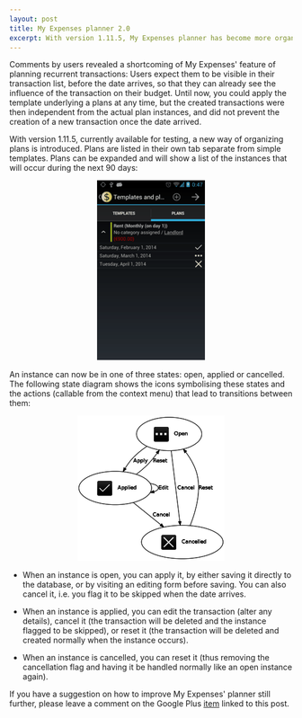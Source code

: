 ```yaml
---
layout: post
title: My Expenses planner 2.0
excerpt: With version 1.11.5, My Expenses planner has become more organised and powerful
---
```

Comments by users revealed a shortcoming of My Expenses' feature of planning recurrent transactions:
Users expect them to be visible in their transaction list, before the date arrives, so that they can
already see the influence of the transaction on their budget. Until now, you could
apply the template underlying a plans at any time, but the created transactions were then independent
from the actual plan instances, and did not prevent the creation of a new transaction once the date arrived.

With version 1.11.5, currently available for testing, a new way of organizing plans is introduced.
Plans are listed in their own tab separate from simple templates. Plans can be expanded and will show a list of the instances that will
occur during the next 90 days:

<div class="screenshot" style="text-align:center">
<img src="/visuals/screenshots/blog/2014-01-11/new-planner.png" alt="New Planner UI" title="New Planner UI">
</div>

An instance can now be in one of three states: open, applied or cancelled. The following state diagram shows the icons
symbolising these states and the actions (callable from the context menu) that lead to transitions between them:

<div class="screenshot" style="text-align:center">
<img src="/visuals/screenshots/blog/2014-01-11/state_diagram.png" alt="State Diagram" title="State Diagram">
</div>

* When an instance is open, you can apply it, by either saving it directly to the database, or by visiting an editing form before saving. 
You can also cancel it, i.e. you flag it to be skipped when the date arrives.

* When an instance is applied, you can edit the transaction (alter any details), cancel it (the transaction
will be deleted and the instance flagged to be skipped), or reset it (the transaction will be deleted
and created normally when the instance occurs).

* When an instance is cancelled, you can reset it (thus removing the cancellation flag and having it
be handled normally like an open instance again).

If you have a suggestion on how to improve My Expenses' planner still further, please leave a comment
on the Google Plus [item](https://plus.google.com/116736113799210525299/posts/fJhxDwXXjfS) linked to this post.

